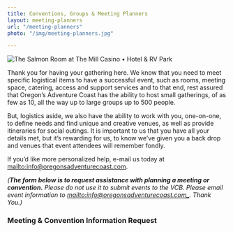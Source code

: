 ```yaml
---
title: Conventions, Groups & Meeting Planners
layout: meeting-planners
url: "/meeting-planners"
photo: "/img/meeting-planners.jpg"

---
```

![The Salmon Room at The Mill Casino • Hotel & RV Park](/img/salmonroom-mill-casino.jpg)

Thank you for having your gathering here. We know that you need to meet specific logistical items to have a successful event, such as rooms, meeting space, catering, access and support services and to that end, rest assured that Oregon’s Adventure Coast has the ability to host small gatherings, of as few as 10, all the way up to large groups up to 500 people.

But, logistics aside, we also have the ability to work with you, one-on-one, to define needs and find unique and creative venues, as well as provide itineraries for social outings. It is important to us that you have all your details met, but it’s rewarding for us, to know we’ve given you a back drop and venues that event attendees will remember fondly.

If you’d like more personalized help, e-mail us today at [mailto:info@oregonsadventurecoast.com](mailto:info@oregonsadventurecoast.com).

_(**The form below is to request assistance with planning a meeting or convention.** Please do not use it to submit events to the VCB. Please email event information to _[mailto:info@oregonsadventurecoast.com_](info@oregonsadventurecoast.com)_. Thank You.)_

### Meeting & Convention Information Request

<script type="text/javascript" src="https://form.jotform.com/jsform/83166502598161"></script>
